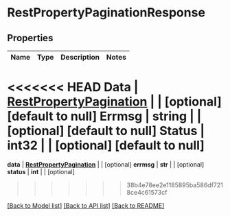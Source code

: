 # RestPropertyPaginationResponse

## Properties
Name | Type | Description | Notes
------------ | ------------- | ------------- | -------------
<<<<<<< HEAD
**Data** | [**RestPropertyPagination**](RestPropertyPagination.md) |  | [optional] [default to null]
**Errmsg** | **string** |  | [optional] [default to null]
**Status** | **int32** |  | [optional] [default to null]
=======
**data** | [**RestPropertyPagination**](RestPropertyPagination.md) |  | [optional] 
**errmsg** | **str** |  | [optional] 
**status** | **int** |  | [optional] 
>>>>>>> 38b4e78ee2e1185895ba586df7218ce4c61573cf

[[Back to Model list]](../README.md#documentation-for-models) [[Back to API list]](../README.md#documentation-for-api-endpoints) [[Back to README]](../README.md)


